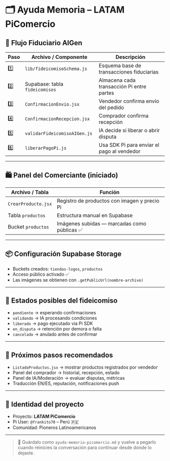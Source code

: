 # 🗂️ Ayuda Memoria – LATAM PiComercio

## 🔧 Flujo Fiduciario AIGen

| Paso | Archivo / Componente           | Descripción                                |
|------|--------------------------------|--------------------------------------------|
| 1️⃣   | `lib/fideicomisoSchema.js`     | Esquema base de transacciones fiduciarias  |
| 2️⃣   | Supabase: tabla `fideicomisos` | Almacena cada transacción Pi entre partes  |
| 3️⃣   | `ConfirmacionEnvio.jsx`        | Vendedor confirma envío del pedido         |
| 4️⃣   | `ConfirmacionRecepcion.jsx`    | Comprador confirma recepción               |
| 5️⃣   | `validarFideicomisoAIGen.js`   | IA decide si liberar o abrir disputa       |
| 6️⃣   | `liberarPagoPi.js`             | Usa SDK Pi para enviar el pago al vendedor |

---

## 🛍️ Panel del Comerciante (iniciado)

| Archivo / Tabla      | Función                                      |
|----------------------|----------------------------------------------|
| `CrearProducto.jsx`  | Registro de productos con imagen y precio Pi |
| Tabla `productos`    | Estructura manual en Supabase                |
| Bucket `productos`   | Imágenes subidas — marcadas como públicas ✅ |

---

## 📦 Configuración Supabase Storage

- Buckets creados: `tiendas-logos`, `productos`
- Acceso público activado ✅
- Las imágenes se obtienen con `.getPublicUrl(nombre-archivo)`

---

## 🔄 Estados posibles del fideicomiso

- `pendiente` → esperando confirmaciones
- `validando` → IA procesando condiciones
- `liberado` → pago ejecutado vía Pi SDK
- `en_disputa` → retención por demora o falta
- `cancelado` → anulado antes de confirmar

---

## 🧩 Próximos pasos recomendados

- `ListadoProductos.jsx` → mostrar productos registrados por vendedor
- Panel del comprador → historial, recepción, estado
- Panel de IA/Moderación → evaluar disputas, métricas
- Traducción EN/ES, reputación, notificaciones push

---

## 📎 Identidad del proyecto

- Proyecto: **LATAM PiComercio**
- Pi User: `@frankito70` – Perú 🇵🇪
- Comunidad: Pioneros Latinoamericanos

---

> 📌 Guárdalo como `ayuda-memoria-picomercio.md` y vuelve a pegarlo cuando reinicies la conversación para continuar desde donde lo dejaste.
